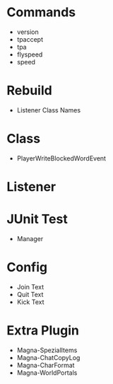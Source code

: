 # Commands

* version
* tpaccept
* tpa
* flyspeed
* speed

# Rebuild

* Listener Class Names

# Class

* PlayerWriteBlockedWordEvent

# Listener

# JUnit Test

* Manager

# Config

* Join Text
* Quit Text
* Kick Text

# Extra Plugin

* Magna-SpezialItems
* Magna-ChatCopyLog
* Magna-CharFormat
* Magna-WorldPortals